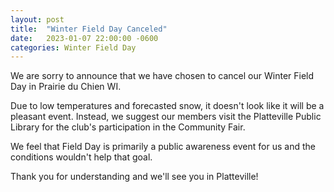 ```yaml
---
layout: post
title:  "Winter Field Day Canceled"
date:   2023-01-07 22:00:00 -0600
categories: Winter Field Day
---
```


We are sorry to announce that we have chosen to cancel our Winter Field Day in Prairie du Chien WI.

Due to low temperatures and forecasted snow, it doesn't look like it will be a pleasant event. Instead, we suggest our members visit the Platteville Public Library for the club's participation in the Community Fair.

We feel that Field Day is primarily a public awareness event for us and the conditions wouldn't help that goal.

Thank you for understanding and we'll see you in Platteville!
